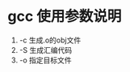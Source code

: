 <!--
 * @Author: Outsider
 * @Date: 2021-12-03 15:50:06
 * @LastEditors: Outsider
 * @LastEditTime: 2021-12-03 15:54:17
 * @Description: In User Settings Edit
 * @FilePath: \Notes\GCC\gcc\gcc.md
-->
# gcc 使用参数说明

1. -c 生成.o的obj文件
2. -S 生成汇编代码 
3. -o 指定目标文件